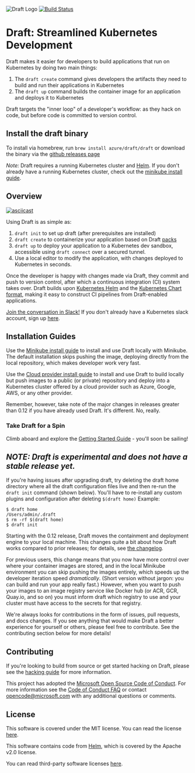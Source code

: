 ![Draft Logo](./docs/img/draft-logo.png)
[![Build Status](https://circleci.com/gh/Azure/draft.svg?style=svg)](https://circleci.com/gh/Azure/draft)

# Draft: Streamlined Kubernetes Development
Draft makes it easier for developers to build applications that run on Kubernetes by doing two main things:
1. The `draft create` command gives developers the artifacts they need to build and run their applications in Kubernetes
2. The `draft up` command builds the container image for an application and deploys it to Kubernetes

Draft targets the "inner loop" of a developer's workflow: as they hack on code, but before code is committed to version control.

## Install the draft binary
To install via homebrew, run `brew install azure/draft/draft` or download the binary via the [github releases page](https://github.com/Azure/draft/releases)

_Note:_ Draft requires a running Kubernetes cluster and [Helm](https://helm.sh/docs/intro/install). If you don't already have a running Kubernetes cluster, check out the [minikube install guide](docs/install-minikube.md).

## Overview

[![asciicast](https://asciinema.org/a/WGVE7JNodpBEOautl105tdc97.png)](https://asciinema.org/a/WGVE7JNodpBEOautl105tdc97)

Using Draft is as simple as:

1. `draft init` to set up draft (after prerequisites are installed)
2. `draft create` to containerize your application based on Draft [packs](docs/reference/dep-003.md)
3. `draft up` to deploy your application to a Kubernetes dev sandbox, accessible using `draft connect` over a secured tunnel.
4. Use a local editor to modify the application, with changes deployed to Kubernetes in seconds.

Once the developer is happy with changes made via Draft, they commit and push to version control, after which a continuous integration (CI) system takes over.  Draft builds upon [Kubernetes Helm][helm] and the [Kubernetes Chart format](https://github.com/kubernetes/helm/blob/master/docs/charts.md), making it easy to construct CI pipelines from Draft-enabled applications.

[Join the conversation in Slack!](https://kubernetes.slack.com/messages/draft-users) If you don't already have a Kubernetes slack account, sign up [here](http://slack.k8s.io/).

## Installation Guides

Use the [Minikube install guide][Installation Guide -- Minikube] to install and use Draft locally with Minikube. The default installation skips pushing the image, deploying directly from the local repository, which makes developer work very fast.

Use the [Cloud provider install guide][Installation Guide -- Cloud] to install and use Draft to build locally but push images to a public (or private) repository and deploy into a Kubernetes cluster offered by a cloud provider such as Azure, Google, AWS, or any other provider.

Remember, however, take note of the major changes in releases greater than 0.12 if you have already used Draft. It's different. No, really.

### Take Draft for a Spin

Climb aboard and explore the [Getting Started Guide][Getting Started] - you'll soon be sailing!

## _NOTE: Draft is experimental and does not have a stable release yet._
If you're having issues after upgrading draft, try deleting the draft home directory where all the draft configuration files live and then re-run the `draft init` command (shown below). You'll have to re-install any custom plugins and configuration after deleting `$(draft home)`
Example:
```console
$ draft home
/Users/admin/.draft
$ rm -rf $(draft home)
$ draft init
```
Starting with the 0.12 release, Draft moves the containment and deployment engine to your local machine. This changes quite a bit about how Draft works compared to prior releases; for details, see [the changelog](CHANGELOG.md).

For previous users, this change means that you now have more control over where your container images are stored, and in the local Minikube environment you can skip pushing the images entirely, which speeds up the developer iteration speed _dramatically_. (Short version without jargon: you can build and run your app really fast.) However, when you want to push your images to an image registry service like Docker hub (or ACR, GCR, Quay.io, and so on) you must inform draft which registry to use and your cluster must have access to the secrets for that registry.

We're always looks for contributions in the form of issues, pull requests, and docs changes. If you see anything that would make Draft a better experience for yourself or others, please feel free to contribute. See the contributing section below for more details!

## Contributing

If you're looking to build from source or get started hacking on Draft, please see the
[hacking guide][hacking] for more information.

This project has adopted the [Microsoft Open Source Code of Conduct](https://opensource.microsoft.com/codeofconduct/). For more information see the [Code of Conduct FAQ](https://opensource.microsoft.com/codeofconduct/faq/) or contact [opencode@microsoft.com](mailto:opencode@microsoft.com) with any additional questions or comments.

## License

This software is covered under the MIT license. You can read the license [here][license].

This software contains code from [Helm][], which is covered by the Apache v2.0 license.

You can read third-party software licenses [here][Third-Party Licenses].


[Installation Guide -- Minikube]: docs/install-minikube.md
[Installation Guide -- Cloud]: docs/install-cloud.md 
[Getting Started]: docs/getting-started.md
[hacking]: docs/contributing/hacking.md
[helm]: https://github.com/kubernetes/helm
[Installing Helm]: https://github.com/kubernetes/helm/blob/master/docs/install.md
[Kubernetes]: https://kubernetes.io/
[license]: LICENSE
[Third-Party Licenses]: NOTICE
